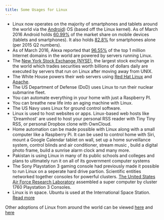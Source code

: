 ```yaml
---
title: Some Usages for Linux
---
```

*   Linux now operates on the majority of smartphones and tablets around the world via the <a href='https://en.wikipedia.org/wiki/Android_(operating_system' target='_blank' rel='nofollow'>Android</a>) OS (based off the Linux kernel). As of March 2016 Android holds <a href='https://www.netmarketshare.com/operating-system-market-share.aspx?qprid=8&qpcustomd=1' target='_blank' rel='nofollow'>60.99%</a> of the market share on mobile devices (tablets and smartphones). It also holds <a href='http://www.idc.com/prodserv/smartphone-os-market-share.jsp' target='_blank' rel='nofollow'>82.8%</a> for smartphones alone (per 2015 Q2 numbers).
*   As of March 2016, Alexa reported that <a href='http://www.w3cook.com/os/summary/' target='_blank' rel='nofollow'>96.55%</a> of the top 1 million Internet domains in the world are powered by servers running Linux.
*   The <a href='https://en.wikipedia.org/wiki/New_York_Stock_Exchange' target='_blank' rel='nofollow'>New York Stock Exchange (NYSE)</a>, the largest stock exchange in the world which trades securities worth billions of dollars daily are executed by servers that run on Linux after moving away from UNIX.
*   The White House powers their web servers using <a href='https://en.wikipedia.org/wiki/Red_Hat' target='_blank' rel='nofollow'>Red Hat Linux</a> and <a href='https://en.wikipedia.org/wiki/Apache_HTTP_Server' target='_blank' rel='nofollow'>Apache</a>.
*   The US Department of Defense (DoD) uses Linux to run their nuclear submarine fleet.
*   You can automate everything in your home with just a Raspberry PI.
*   You can breathe new life into an aging machine with Linux.
*   The US Navy uses Linux for ground control software.
*   Linux is used to host websites or apps. Linux-based web hosts like 'Dreamhost' are used to host your personal RSS reader with Tiny Tiny RSS, or personal Dropbox clone with OwnCloud.
*   Home automation can be made possible with Linux along with a small computer like a Raspberry Pi. It can be used to control home with Siri, mount a Google Calendar tablet on wall, set up a home surveillance system, control blinds and air conditioner, stream music , build a digital photo frame, build a sunrise alarm clock amd many more.
*   Pakistan is using Linux in many of its public schools and colleges and plans to ultimately run it on all of its government computer systems
*   The Sony Playstation 3 gaming console had previously made it possible to run Linux on a seperate hard drive partion. Scientific entities networked together consoles for powerful clusters. <a href='https://en.wikipedia.org/wiki/PlayStation_3_cluster' target='_blank' rel='nofollow'>The United States Air Force Research Laboratory</a> assembled a super computer by cluster 1760 Playstation 3 Consoles.
*   Linux is in space. Ubuntu is used at the International Space Station. <a href='https://news.softpedia.com/news/Ubuntu-Used-on-the-International-Space-Station-to-Control-Rover-Back-on-Earth-454101.shtml' target='_blank' rel='nofollow'> Read more </a>

Other adoptions of Linux from around the world can be viewed <a href='https://en.wikipedia.org/wiki/List_of_Linux_adopters' target='_blank' rel='nofollow'>here</a> and <a href='http://www.comparebusinessproducts.com/fyi/50-places-linux-running-you-might-not-expect' target='_blank' rel='nofollow'>here</a>

